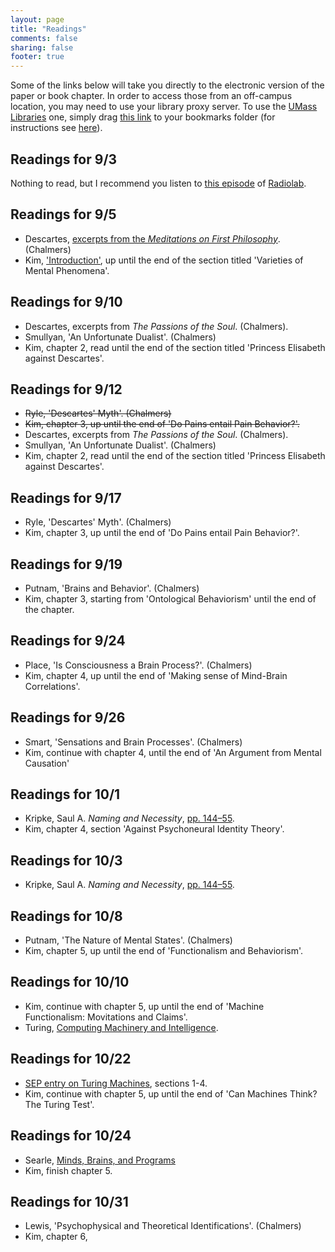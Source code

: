 ```yaml
---
layout: page
title: "Readings"
comments: false
sharing: false
footer: true
---
```


Some of the links below will take you directly to the electronic version of the paper or book chapter. In order to access those from an off-campus location, you may need to use your library proxy server. To use the [UMass Libraries](http://www.library.umass.edu) one, simply drag [this link][1] to your bookmarks folder (for instructions see [here](http://consequently.org/news/2005/03/12/university_library_proxy_bookmarklet/)). 



[1]: javascript:void(location.href='http://'+location.host+'.silk.library.umass.edu'+location.pathname+location.search)

## Readings for 9/3

Nothing to read, but I recommend you listen to [this episode](http://www.radiolab.org/2011/may/31/) of [Radiolab](http://www.radiolab.org/). 

## Readings for 9/5

- Descartes, [excerpts from the *Meditations on First Philosophy*](https://www.dropbox.com/s/95qcmjwamx22kd1/Descartes-Meditations.pdf). (Chalmers) 
- Kim, ['Introduction'](https://www.dropbox.com/s/lwltbksdl6xvh27/Kim-Intro.pdf), up until the end of the section titled 'Varieties of Mental Phenomena'.

## Readings for 9/10

- Descartes, excerpts from *The Passions of the Soul*. (Chalmers).
- Smullyan, 'An Unfortunate Dualist'. (Chalmers)
- Kim, chapter 2, read until the end of the section titled 'Princess Elisabeth against Descartes'. 

## Readings for 9/12

- <del>Ryle, 'Descartes' Myth'. (Chalmers)<del>
- <del>Kim, chapter 3, up until the end of 'Do Pains entail Pain Behavior?'.</del>
- Descartes, excerpts from *The Passions of the Soul*. (Chalmers).
- Smullyan, 'An Unfortunate Dualist'. (Chalmers)
- Kim, chapter 2, read until the end of the section titled 'Princess Elisabeth against Descartes'. 

## Readings for 9/17

- Ryle, 'Descartes' Myth'. (Chalmers)
- Kim, chapter 3, up until the end of 'Do Pains entail Pain Behavior?'.

## Readings for 9/19

- Putnam, 'Brains and Behavior'. (Chalmers)
- Kim, chapter 3, starting from 'Ontological Behaviorism' until the end of the chapter.

## Readings for 9/24

- Place, 'Is Consciousness a Brain Process?'. (Chalmers)
- Kim, chapter 4, up until the end of 'Making sense of Mind-Brain Correlations'.

## Readings for 9/26

- Smart, 'Sensations and Brain Processes'. (Chalmers) 
- Kim, continue with chapter 4, until the end of 'An Argument from Mental Causation' 

## Readings for 10/1

- Kripke, Saul A. *Naming and Necessity*, [pp. 144–55](https://www.dropbox.com/s/iiv4b8wfkqcbuph/Kripke.pdf). 
- Kim, chapter 4, section 'Against Psychoneural Identity Theory'. 

## Readings for 10/3

- Kripke, Saul A. *Naming and Necessity*, [pp. 144–55](https://www.dropbox.com/s/iiv4b8wfkqcbuph/Kripke.pdf). 

## Readings for 10/8

- Putnam, 'The Nature of Mental States'. (Chalmers)
- Kim, chapter 5, up until the end of 'Functionalism and Behaviorism'. 

## Readings for 10/10

- Kim, continue with chapter 5, up until the end of 'Machine Functionalism: Movitations and Claims'.
- Turing, [Computing Machinery and Intelligence](http://dx.doi.org/10.1093/mind/LIX.236.433).


## Readings for 10/22

- [SEP entry on Turing Machines](http://plato.stanford.edu/entries/turing-machine/), sections 1-4. 
- Kim, continue with chapter 5, up until the end of 'Can Machines Think? The Turing Test'.


## Readings for 10/24

- Searle, [Minds, Brains, and Programs](http://cogprints.org/7150/1/10.1.1.83.5248.pdf)
- Kim, finish chapter 5. 

## Readings for 10/31

- Lewis, 'Psychophysical and Theoretical Identifications'. (Chalmers)
- Kim, chapter 6, 




